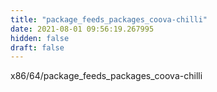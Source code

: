 ```yaml
---
title: "package_feeds_packages_coova-chilli"
date: 2021-08-01 09:56:19.267995
hidden: false
draft: false
---
```


x86/64/package_feeds_packages_coova-chilli

